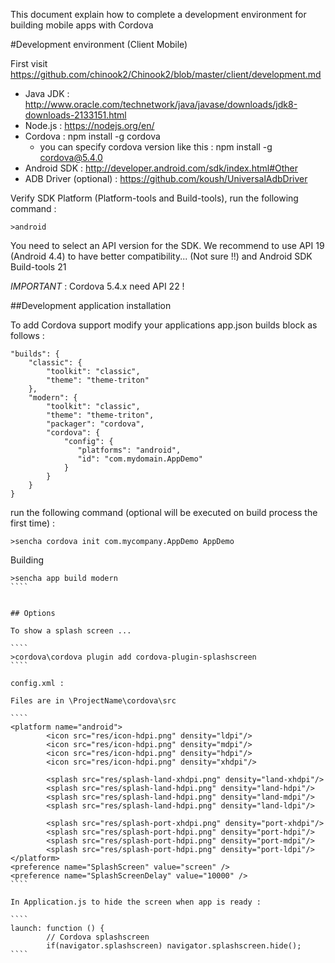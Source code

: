 This document explain how to complete a development environment for building mobile apps with Cordova

#Development environment (Client Mobile)

First visit https://github.com/chinook2/Chinook2/blob/master/client/development.md

 - Java JDK : http://www.oracle.com/technetwork/java/javase/downloads/jdk8-downloads-2133151.html
 - Node.js : https://nodejs.org/en/
 - Cordova : npm install -g cordova
   - you can specify cordova version like this : npm install -g cordova@5.4.0
 - Android SDK : http://developer.android.com/sdk/index.html#Other
 - ADB Driver (optional) : https://github.com/koush/UniversalAdbDriver

Verify SDK Platform (Platform-tools and Build-tools), run the following command :
````
>android
````

You need to select an API version for the SDK.
We recommend to use API 19 (Android 4.4) to have better compatibility... (Not sure !!) and Android SDK Build-tools 21

*IMPORTANT* : Cordova 5.4.x need API 22 !



##Development application installation

To add Cordova support modify your applications app.json builds block as follows :

````
"builds": {
    "classic": {
        "toolkit": "classic",
        "theme": "theme-triton"
    },
    "modern": {
        "toolkit": "classic",
        "theme": "theme-triton",
        "packager": "cordova",
        "cordova": {
            "config": {
               "platforms": "android",
               "id": "com.mydomain.AppDemo"
            }
        }
    }
}
````

 run the following command (optional will be executed on build process the first time) :
 
 ````
 >sencha cordova init com.mycompany.AppDemo AppDemo 
 ````
 
 
 
Building

`````
>sencha app build modern
````


## Options

To show a splash screen ...

````
>cordova\cordova plugin add cordova-plugin-splashscreen
````

config.xml : 

Files are in \ProjectName\cordova\src

````
<platform name="android">
		<icon src="res/icon-hdpi.png" density="ldpi"/>
		<icon src="res/icon-hdpi.png" density="mdpi"/>
		<icon src="res/icon-hdpi.png" density="hdpi"/>
		<icon src="res/icon-hdpi.png" density="xhdpi"/>
		
		<splash src="res/splash-land-xhdpi.png" density="land-xhdpi"/>
		<splash src="res/splash-land-hdpi.png" density="land-hdpi"/>
		<splash src="res/splash-land-hdpi.png" density="land-mdpi"/>
		<splash src="res/splash-land-hdpi.png" density="land-ldpi"/>
		
		<splash src="res/splash-port-xhdpi.png" density="port-xhdpi"/>		
		<splash src="res/splash-port-hdpi.png" density="port-hdpi"/>
		<splash src="res/splash-port-hdpi.png" density="port-mdpi"/>
		<splash src="res/splash-port-hdpi.png" density="port-ldpi"/>
</platform>
<preference name="SplashScreen" value="screen" />
<preference name="SplashScreenDelay" value="10000" />
````

In Application.js to hide the screen when app is ready : 

````
launch: function () {
		// Cordova splashscreen
		if(navigator.splashscreen) navigator.splashscreen.hide();
````

